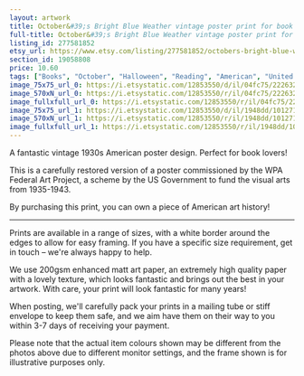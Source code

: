```yaml
---
layout: artwork
title: October&#39;s Bright Blue Weather vintage poster print for book lovers
full-title: October&#39;s Bright Blue Weather vintage poster print for book lovers
listing_id: 277581852
etsy_url: https://www.etsy.com/listing/277581852/octobers-bright-blue-weather-vintage?utm_source=ds&utm_medium=api&utm_campaign=api
section_id: 19058808
price: 10.60
tags: ["Books", "October", "Halloween", "Reading", "American", "United States", "USA", "Federal Art Project", "Funny", "Wall art", "Room decor", "1930s", "Vintage"]
image_75x75_url_0: https://i.etsystatic.com/12853550/d/il/04fc75/2226326619/il_75x75.2226326619_o1m1.jpg?version=0
image_570xN_url_0: https://i.etsystatic.com/12853550/r/il/04fc75/2226326619/il_570xN.2226326619_o1m1.jpg
image_fullxfull_url_0: https://i.etsystatic.com/12853550/r/il/04fc75/2226326619/il_fullxfull.2226326619_o1m1.jpg
image_75x75_url_1: https://i.etsystatic.com/12853550/d/il/1948dd/1012719247/il_75x75.1012719247_c9dw.jpg?version=0
image_570xN_url_1: https://i.etsystatic.com/12853550/r/il/1948dd/1012719247/il_570xN.1012719247_c9dw.jpg
image_fullxfull_url_1: https://i.etsystatic.com/12853550/r/il/1948dd/1012719247/il_fullxfull.1012719247_c9dw.jpg
---
```

A fantastic vintage 1930s American poster design. Perfect for book lovers! 

This is a carefully restored version of a poster commissioned by the WPA Federal Art Project, a scheme by the US Government to fund the visual arts from 1935-1943.

By purchasing this print, you can own a piece of American art history!

---

Prints are available in a range of sizes, with a white border around the edges to allow for easy framing. If you have a specific size requirement, get in touch – we&#39;re always happy to help.

We use 200gsm enhanced matt art paper, an extremely high quality paper with a lovely texture, which looks fantastic and brings out the best in your artwork. With care, your print will look fantastic for many years!

When posting, we&#39;ll carefully pack your prints in a mailing tube or stiff envelope to keep them safe, and we aim have them on their way to you within 3-7 days of receiving your payment.

Please note that the actual item colours shown may be different from the photos above due to different monitor settings, and the frame shown is for illustrative purposes only.
